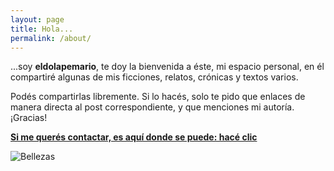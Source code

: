 ```yaml
---
layout: page
title: Hola...
permalink: /about/
---
```

...soy **eldolapemario**, te doy la bienvenida a éste, mi espacio personal, en él compartiré algunas de mis ficciones, relatos, crónicas y textos varios.

Podés compartirlas libremente.
Si lo hacés, solo te pido que enlaces de manera directa al post correspondiente, y que menciones mi autoría. ¡Gracias!

**[Si me querés contactar, es aquí donde se puede: hacé clic](mailto:eldolapemario@gmail.com)**

![Bellezas](https://c.pxhere.com/photos/2c/41/writing_stood_old_black_write_manually_a_stop_machine_rheinmetall_soemmerda-1323676.jpg!d)

